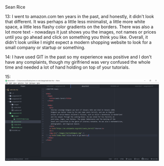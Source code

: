 Sean Rice

13: I went to amazon.com ten years in the past, and honestly, it didn't look that
    different. It was perhaps a little less minimalist, a little more white space,
    a little less flashy color gradients on the borders. There was also a lot more
    text - nowadays it just shows you the images, not names or prices until
    you go ahead and click on something you think you like. Overall, it didn't look
    unlike I might expect a modern shopping website to look for a small company or
    startup or something.

14: I have used GIT in the past so my experience was positive and I don't have
    any complaints, though my girlfriend was very confused the whole time and
    needed a lot of hand holding on top of your tutorials.

15:
![My Screenshot](./images/screenshot.PNG)
